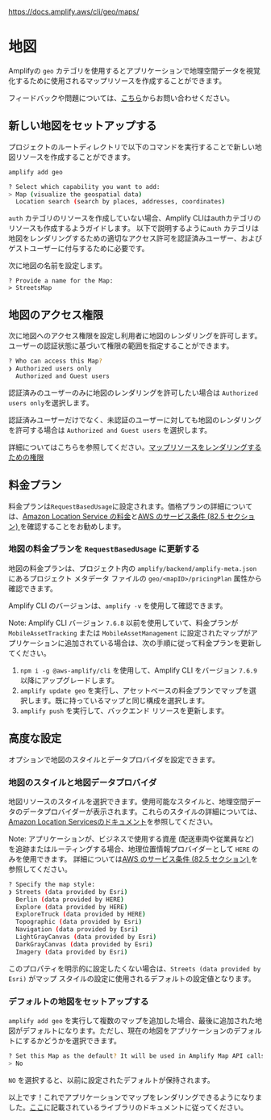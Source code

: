 https://docs.amplify.aws/cli/geo/maps/

# 地図

Amplifyの `geo` カテゴリを使用するとアプリケーションで地理空間データを視覚化するために使用されるマップリソースを作成することができます。

フィードバックや問題については、[こちら](https://github.com/aws-amplify/amplify-cli/issues)からお問い合わせください。

## 新しい地図をセットアップする

プロジェクトのルートディレクトリで以下のコマンドを実行することで新しい地図リソースを作成することができます。

```bash
amplify add geo
```

```bash
? Select which capability you want to add:
> Map (visualize the geospatial data)
  Location search (search by places, addresses, coordinates)
```

`auth` カテゴリのリソースを作成していない場合、Amplify CLIはauthカテゴリのリソースも作成するようガイドします。
以下で説明するように`auth` カテゴリは地図をレンダリングするための適切なアクセス許可を認証済みユーザー、およびゲストユーザーに付与するために必要です。

次に地図の名前を設定します。

```
? Provide a name for the Map:
> StreetsMap
```

## 地図のアクセス権限

次に地図へのアクセス権限を設定し利用者に地図のレンダリングを許可します。ユーザーの認証状態に基づいて権限の範囲を指定することができます。

```bash
? Who can access this Map?
❯ Authorized users only
  Authorized and Guest users
```

認証済みのユーザーのみに地図のレンダリングを許可したい場合は `Authorized users only`を選択します。

認証済みユーザーだけでなく、未認証のユーザーに対しても地図のレンダリングを許可する場合は `Authorized and Guest users` を選択します。

詳細についてはこちらを参照してください。[マップリソースをレンダリングするための権限](https://docs.aws.amazon.com/ja_jp/location/latest/developerguide/security_iam_id-based-policy-examples.html#security_iam_id-based-policy-examples-get-map-tiles)

## 料金プラン

料金プランは`RequestBasedUsage`に設定されます。価格プランの詳細については、[Amazon Location Service の料金](https://aws.amazon.com/jp/location/pricing/)と[AWS のサービス条件 (82.5 セクション) ](https://aws.amazon.com/jp/service-terms/)を確認することをお勧めします。

### 地図の料金プランを `RequestBasedUsage` に更新する

地図の料金プランは、プロジェクト内の `amplify/backend/amplify-meta.json` にあるプロジェクト メタデータ ファイルの `geo/<mapID>/pricingPlan` 属性から確認できます。

Amplify CLI のバージョンは、`amplify -v` を使用して確認できます。

Note:
Amplify CLI バージョン `7.6.8` 以前を使用していて、料金プランが `MobileAssetTracking` または `MobileAssetManagement` に設定されたマップがアプリケーションに追加されている場合は、次の手順に従って料金プランを更新してください。

1. `npm i -g @aws-amplify/cli` を使用して、Amplify CLI をバージョン `7.6.9` 以降にアップグレードします。
2. `amplify update geo` を実行し、アセットベースの料金プランでマップを選択します。既に持っているマップと同じ構成を選択します。
3. `amplify push` を実行して、バックエンド リソースを更新します。

## 高度な設定

オプションで地図のスタイルとデータプロバイダを設定できます。

### 地図のスタイルと地図データプロバイダ

地図リソースのスタイルを選択できます。使用可能なスタイルと、地理空間データのデータプロバイダーが表示されます。これらのスタイルの詳細については、[Amazon Location Servicesのドキュメント](https://docs.aws.amazon.com/ja_jp/location/latest/APIReference/API_MapConfiguration.html)を参照してください。

Note:
アプリケーションが、ビジネスで使用する資産 (配送車両や従業員など) を追跡またはルーティングする場合、地理位置情報プロバイダーとして `HERE` のみを使用できます。
詳細については[AWS のサービス条件 (82.5 セクション) ](https://aws.amazon.com/jp/service-terms/)を参照してください。

```bash
? Specify the map style:
❯ Streets (data provided by Esri)
  Berlin (data provided by HERE)
  Explore (data provided by HERE)
  ExploreTruck (data provided by HERE)
  Topographic (data provided by Esri)
  Navigation (data provided by Esri)
  LightGrayCanvas (data provided by Esri)
  DarkGrayCanvas (data provided by Esri)
  Imagery (data provided by Esri)
```

このプロパティを明示的に設定したくない場合は、`Streets (data provided by Esri)` がマップ スタイルの設定に使用されるデフォルトの設定値となります。

### デフォルトの地図をセットアップする

`amplify add geo` を実行して複数のマップを追加した場合、最後に追加された地図がデフォルトになります。ただし、現在の地図をアプリケーションのデフォルトにするかどうかを選択できます。

```bash
? Set this Map as the default? It will be used in Amplify Map API calls if no explicit reference is provided.
> No
```

`NO` を選択すると、以前に設定されたデフォルトが保持されます。

以上です！これでアプリケーションでマップをレンダリングできるようになりました。[ここ](https://docs.amplify.aws/lib/geo/maps/q/platform/js/)に記載されているライブラリのドキュメントに従ってください。

